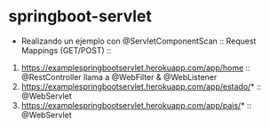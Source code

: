 # springboot-servlet

- Realizando un ejemplo con @ServletComponentScan
:: Request Mappings (GET/POST) ::
1. https://examplespringbootservlet.herokuapp.com/app/home :: @RestController llama a @WebFilter & @WebListener
2. https://examplespringbootservlet.herokuapp.com/app/estado/* :: @WebServlet
3. https://examplespringbootservlet.herokuapp.com/app/pais/* :: @WebServlet
